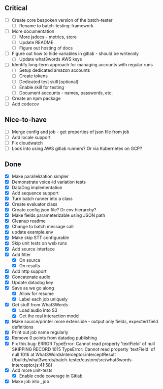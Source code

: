## Critical
- [ ] Create core bespoken version of the batch-tester
  - [ ] Rename to batch-testing-framework
- [ ] More documentation
  - [ ] More jsdocs - metrics, store
  - [ ] Update README
  - [ ] Figure out hosting of docs
- [ ] Figure out how to hide variables in gitlab - should be writeonly
  - [ ] Update what3words AWS keys
- [ ] Identify long-term approach for managing accounts with regular runs
  - [ ] Setup dedicated amazon accounts
  - [ ] Create tokens
  - [ ] Dedicated test skill [optional]
  - [ ] Enable skill for testing
  - [ ] Document accounts - names, passwords, etc.
- [ ] Create an npm package
- [ ] Add codecov

## Nice-to-have
- [ ] Merge config and job - get properties of json file from job
- [ ] Add locale support
- [ ] Fix cloudwatch
- [ ] Look into using AWS gitlab runners? Or via Kubernetes on GCP?

## Done
- [X] Make parallelization simpler
- [X] Demonstrate voice-id variation tests
- [X] DataDog implementation
- [X] Add sequence support
- [X] Turn batch runner into a class
- [X] Create evaluator class
- [X] Create config.json file? Or env hierarchy?
- [X] Make fields parameterizable using JSON path
- [X] Cleanup readme
- [X] Change to batch message call
- [X] update example.env
- [X] Make skip STT configurable
- [X] Skip unit tests on web runs
- [X] Add source interface
- [X] Add filter
  - [X] On source
  - [X] On results
- [X] Add http support
- [X] Concatenate audio
- [X] Update datadog key
- [X] Save as we go along
  - [X] Allow for resume
  - [X] Label each job uniquely
- [X] Get stuff from What3Words
  - [X] Load audio into S3
  - [X] Get the real interaction model
- [X] Make source/printer more extensible - output only fields, expected field definitions
- [X] Print out job name regularly
- [X] Remove 0 points from datadog publishing
- [X] Fix this bug: ERROR TypeError: Cannot read property 'textField' of null SKIPPING RECORD
      1015 TypeError: Cannot read property 'textField' of null
      1016     at What3WordsInterceptor.interceptResult (/builds/what3words/batch-tester/custom/src/what3words-interceptor.js:41:58)
- [X] Add more unit-tests
  - [X] Enable code coverage in Gitlab
- [X] Make job into _job
